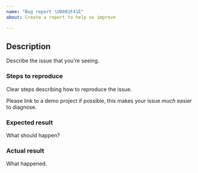 ```yaml
---
name: "Bug report \U0001F41E"
about: Create a report to help us improve

---
```


## Description

Describe the issue that you're seeing.

### Steps to reproduce

Clear steps describing how to reproduce the issue. 

Please  link to a demo project if possible, this makes your issue _much_ easier to diagnose.

### Expected result

What should happen?

### Actual result

What happened.

